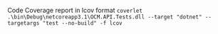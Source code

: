 ﻿
Code Coverage report in lcov format
`coverlet .\bin\Debug\netcoreapp3.1\OCM.API.Tests.dll --target "dotnet" --targetargs "test --no-build" -f lcov`